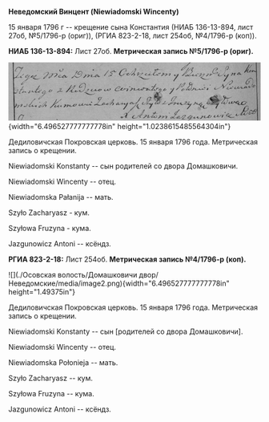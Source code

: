**Неведомский Винцент (Niewiadomski Wincenty)**

15 января 1796 г -- крещение сына Константия (НИАБ 136-13-894, лист
27об, №5/1796-р (ориг)), (РГИА 823-2-18, лист 254об, №4/1796-р (коп)).

**НИАБ 136-13-894:** Лист 27об. **Метрическая запись №5/1796-р (ориг).**

![](./media/00e754fcdd1b819406e86933a65f98bace384f01.png){width="6.496527777777778in"
height="1.0238615485564304in"}

Дедиловичская Покровская церковь. 15 января 1796 года. Метрическая
запись о крещении.

Niewiadomski Konstanty -- сын родителей со двора Домашковичи.

Niewiadomski Wincenty -- отец.

Niewiadomska Pałanija -- мать.

Szyło Zacharyasz - кум.

Szyłowa Fruzyna - кума.

Jazgunowicz Antoni -- ксёндз.

**РГИА 823-2-18:** Лист 254об. **Метрическая запись №4/1796-р (коп).**

![](./Осовская волость/Домашковичи двор/Неведомские/media/image2.png){width="6.496527777777778in"
height="1.49375in"}

Дедиловичская Покровская церковь. 15 января 1796 года. Метрическая
запись о крещении.

Niewiadomski Konstanty -- сын \[родителей со двора Домашковичи\].

Niewiadomski Wincenty -- отец.

Niewiadomska Połonieja -- мать.

Szyło Zacharyasz -- кум.

Szyłowa Fruzyna -- кума.

Jazgunowicz Antoni -- ксёндз.
